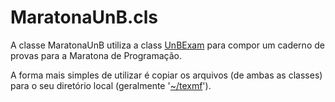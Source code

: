 # MaratonaUnB.cls #

A classe MaratonaUnB utiliza a class [UnBExam](https://github.com/UnB-CIC/UnBExam) para compor um caderno de provas para a Maratona de Programação.

A forma mais simples de utilizar é copiar os arquivos (de ambas as classes) para o seu diretório local (geralmente '[~/texmf](https://en.wikibooks.org/wiki/LaTeX/Installing_Extra_Packages#Installing_a_package)').